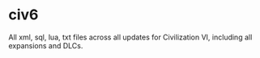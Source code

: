 # civ6
All xml, sql, lua, txt files across all updates for Civilization VI, including all expansions and DLCs.
